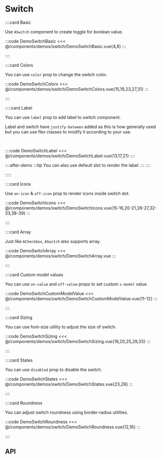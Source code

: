 <script lang="ts" setup>
import api from '@anu/component-meta/ASwitch.json';
</script>

# Switch

<!-- 👉 Basic -->
::::card Basic

Use `ASwitch` component to create toggle for boolean value.

:::code DemoSwitchBasic
<<< @/components/demos/switch/DemoSwitchBasic.vue{4,8}
:::

::::

<!-- 👉 Colors -->
::::card Colors

You can use `color` prop to change the switch color.

:::code DemoSwitchColors
<<< @/components/demos/switch/DemoSwitchColors.vue{15,19,23,27,31}
:::

::::

<!-- 👉 Label -->
:::::card Label

You can use `label` prop to add label to switch component.

Label and switch have `justify-between` added as this is how generally used but you can use flex classes to modify it according to your use.

<br>

::::code DemoSwitchLabel
<<< @/components/demos/switch/DemoSwitchLabel.vue{13,17,21}
::::

::::after-demo
:::tip
You can also use default slot to render the label.
:::
::::

:::::

<!-- 👉 Icons -->
::::card Icons

Use `on-icon` & `off-icon` prop to render icons inside switch dot.

:::code DemoSwitchIcons
<<< @/components/demos/switch/DemoSwitchIcons.vue{15-16,20-21,26-27,32-33,38-39}
:::

::::

<!-- 👉 Array -->
::::card Array

Just like `ACheckbox`, `ASwitch` also supports array.

:::code DemoSwitchArray
<<< @/components/demos/switch/DemoSwitchArray.vue
:::

::::

<!-- Custom model values -->
::::card Custom model values

You can use `on-value` and `off-value` props to set custom `v-model` value.

:::code DemoSwitchCustomModelValue
<<< @/components/demos/switch/DemoSwitchCustomModelValue.vue{11-12}
:::

::::

<!-- 👉 Sizing -->
::::card Sizing

You can use font-size utility to adjust the size of switch.

:::code DemoSwitchSizing
<<< @/components/demos/switch/DemoSwitchSizing.vue{16,20,25,29,33}
:::

::::

<!-- 👉 States -->
::::card States

You can use `disabled` prop to disable the switch.

:::code DemoSwitchStates
<<< @/components/demos/switch/DemoSwitchStates.vue{23,28}
:::

::::

<!-- 👉 Roundness -->
::::card Roundness

You can adjust switch roundness using border-radius utilities.

:::code DemoSwitchRoundness
<<< @/components/demos/switch/DemoSwitchRoundness.vue{12,16}
:::

::::

<!-- 👉 API -->
## API

<Api title="Switch" :api="api"></Api>
